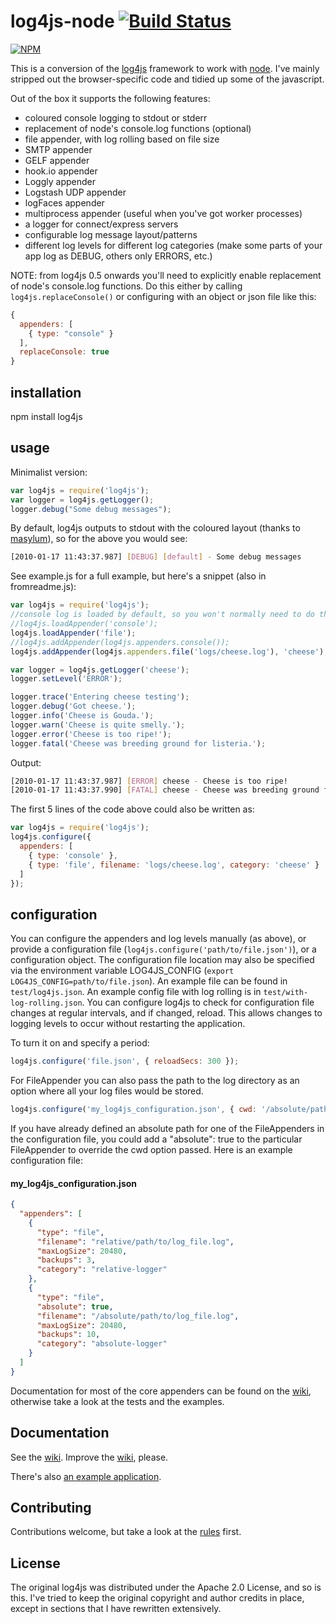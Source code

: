 # log4js-node [![Build Status](https://secure.travis-ci.org/nomiddlename/log4js-node.png?branch=master)](http://travis-ci.org/nomiddlename/log4js-node)

[![NPM](https://nodei.co/npm/log4js.png?downloads=true&downloadRank=true&stars=true)](https://nodei.co/npm/log4js/)
 
This is a conversion of the [log4js](https://github.com/stritti/log4js)
framework to work with [node](http://nodejs.org). I've mainly stripped out the browser-specific code and tidied up some of the javascript. 

Out of the box it supports the following features:

* coloured console logging to stdout or stderr
* replacement of node's console.log functions (optional)
* file appender, with log rolling based on file size
* SMTP appender
* GELF appender
* hook.io appender
* Loggly appender
* Logstash UDP appender
* logFaces appender
* multiprocess appender (useful when you've got worker processes)
* a logger for connect/express servers
* configurable log message layout/patterns
* different log levels for different log categories (make some parts of your app log as DEBUG, others only ERRORS, etc.)

NOTE: from log4js 0.5 onwards you'll need to explicitly enable replacement of node's console.log functions. Do this either by calling `log4js.replaceConsole()` or configuring with an object or json file like this:

```javascript
{
  appenders: [
    { type: "console" }
  ],
  replaceConsole: true
}
```

## installation

npm install log4js

## usage

Minimalist version:
```javascript
var log4js = require('log4js');
var logger = log4js.getLogger();
logger.debug("Some debug messages");
```
By default, log4js outputs to stdout with the coloured layout (thanks to [masylum](http://github.com/masylum)), so for the above you would see:
```bash
[2010-01-17 11:43:37.987] [DEBUG] [default] - Some debug messages
```
See example.js for a full example, but here's a snippet (also in fromreadme.js):
```javascript
var log4js = require('log4js'); 
//console log is loaded by default, so you won't normally need to do this
//log4js.loadAppender('console');
log4js.loadAppender('file');
//log4js.addAppender(log4js.appenders.console());
log4js.addAppender(log4js.appenders.file('logs/cheese.log'), 'cheese');

var logger = log4js.getLogger('cheese');
logger.setLevel('ERROR');

logger.trace('Entering cheese testing');
logger.debug('Got cheese.');
logger.info('Cheese is Gouda.');
logger.warn('Cheese is quite smelly.');
logger.error('Cheese is too ripe!');
logger.fatal('Cheese was breeding ground for listeria.');
```
Output:
```bash
[2010-01-17 11:43:37.987] [ERROR] cheese - Cheese is too ripe!
[2010-01-17 11:43:37.990] [FATAL] cheese - Cheese was breeding ground for listeria.
```    
The first 5 lines of the code above could also be written as:
```javascript
var log4js = require('log4js');
log4js.configure({
  appenders: [
    { type: 'console' },
    { type: 'file', filename: 'logs/cheese.log', category: 'cheese' }
  ]
});
```

## configuration

You can configure the appenders and log levels manually (as above), or provide a
configuration file (`log4js.configure('path/to/file.json')`), or a configuration object. The 
configuration file location may also be specified via the environment variable 
LOG4JS_CONFIG (`export LOG4JS_CONFIG=path/to/file.json`). 
An example file can be found in `test/log4js.json`. An example config file with log rolling is in `test/with-log-rolling.json`.
You can configure log4js to check for configuration file changes at regular intervals, and if changed, reload. This allows changes to logging levels to occur without restarting the application.

To turn it on and specify a period:

```javascript
log4js.configure('file.json', { reloadSecs: 300 });
```
For FileAppender you can also pass the path to the log directory as an option where all your log files would be stored.

```javascript
log4js.configure('my_log4js_configuration.json', { cwd: '/absolute/path/to/log/dir' });
```
If you have already defined an absolute path for one of the FileAppenders in the configuration file, you could add a "absolute": true to the particular FileAppender to override the cwd option passed. Here is an example configuration file:

#### my_log4js_configuration.json ####
```json
{
  "appenders": [
    {
      "type": "file",
      "filename": "relative/path/to/log_file.log",
      "maxLogSize": 20480,
      "backups": 3,
      "category": "relative-logger"
    },
    {
      "type": "file",
      "absolute": true,
      "filename": "/absolute/path/to/log_file.log",
      "maxLogSize": 20480,
      "backups": 10,
      "category": "absolute-logger"          
    }
  ]
}
```    
Documentation for most of the core appenders can be found on the [wiki](https://github.com/nomiddlename/log4js-node/wiki/Appenders), otherwise take a look at the tests and the examples.

## Documentation
See the [wiki](https://github.com/nomiddlename/log4js-node/wiki). Improve the [wiki](https://github.com/nomiddlename/log4js-node/wiki), please.

There's also [an example application](https://github.com/nomiddlename/log4js-example).

## Contributing
Contributions welcome, but take a look at the [rules](https://github.com/nomiddlename/log4js-node/wiki/Contributing) first.

## License

The original log4js was distributed under the Apache 2.0 License, and so is this. I've tried to
keep the original copyright and author credits in place, except in sections that I have rewritten
extensively.
